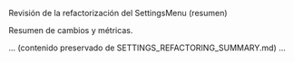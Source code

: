 Revisión de la refactorización del SettingsMenu (resumen)

Resumen de cambios y métricas.

... (contenido preservado de SETTINGS_REFACTORING_SUMMARY.md) ...

